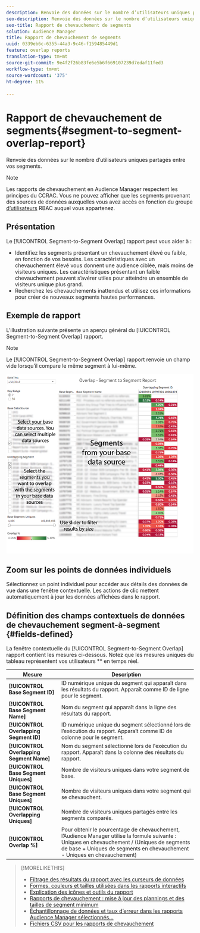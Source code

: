 ```yaml
---
description: Renvoie des données sur le nombre d’utilisateurs uniques partagés entre vos segments.
seo-description: Renvoie des données sur le nombre d’utilisateurs uniques partagés entre vos segments.
seo-title: Rapport de chevauchement de segments
solution: Audience Manager
title: Rapport de chevauchement de segments
uuid: 0339eb6c-6355-44a3-9c46-f159485449d1
feature: overlap reports
translation-type: tm+mt
source-git-commit: 9e4f2f26b83fe6e5b6f669107239d7edaf11fed3
workflow-type: tm+mt
source-wordcount: '375'
ht-degree: 11%

---
```



# Rapport de chevauchement de segments{#segment-to-segment-overlap-report}

Renvoie des données sur le nombre d’utilisateurs uniques partagés entre vos segments.

>[!NOTE]
>
>Les rapports de chevauchement en Audience Manager respectent les principes du CCRAC. Vous ne pouvez afficher que les segments provenant des sources de données auxquelles vous avez accès en fonction du groupe [d’utilisateurs](/help/using/features/administration/administration-overview.md) RBAC auquel vous appartenez.

<!-- 

c_segment_segment_overlap.xml

 -->

## Présentation

Le [!UICONTROL Segment-to-Segment Overlap] rapport peut vous aider à :

* Identifiez les segments présentant un chevauchement élevé ou faible, en fonction de vos besoins. Les caractéristiques avec un chevauchement élevé vous donnent une audience ciblée, mais moins de visiteurs uniques. Les caractéristiques présentant un faible chevauchement peuvent s’avérer utiles pour atteindre un ensemble de visiteurs unique plus grand.
* Recherchez les chevauchements inattendus et utilisez ces informations pour créer de nouveaux segments hautes performances.

## Exemple de rapport

L’illustration suivante présente un aperçu général du [!UICONTROL Segment-to-Segment Overlap] rapport.

>[!NOTE]
>
>Le [!UICONTROL Segment-to-Segment Overlap] rapport renvoie un champ vide lorsqu’il compare le même segment à lui-même.

![](assets/segment-to-segment-overlap.png)

## Zoom sur les points de données individuels

Sélectionnez un point individuel pour accéder aux détails des données de vue dans une fenêtre contextuelle. Les actions de clic mettent automatiquement à jour les données affichées dans le rapport.

## Définition des champs contextuels de données de chevauchement segment-à-segment {#fields-defined}

<!-- 

r_s2s_data_pop.xml

 -->

La fenêtre contextuelle du [!UICONTROL Segment-to-Segment Overlap] rapport contient les mesures ci-dessous. Notez que les mesures uniques du tableau représentent vos utilisateurs ** en temps réel.

| Mesure | Description |
|---|---|
| **[!UICONTROL Base Segment ID]** | ID numérique unique du segment qui apparaît dans les résultats du rapport. Apparaît comme ID de ligne pour le segment. |
| **[!UICONTROL Base Segment Name]** | Nom du segment qui apparaît dans la ligne des résultats du rapport. |
| **[!UICONTROL Overlapping Segment ID]** | ID numérique unique du segment sélectionné lors de l’exécution du rapport. Apparaît comme ID de colonne pour le segment. |
| **[!UICONTROL Overlapping Segment Name]** | Nom du segment sélectionné lors de l&#39;exécution du rapport. Apparaît dans la colonne des résultats du rapport. |
| **[!UICONTROL Base Segment Uniques]** | Nombre de visiteurs uniques dans votre segment de base. |
| **[!UICONTROL Base Segment Uniques]** | Nombre de visiteurs uniques dans votre segment qui se chevauchent. |
| **[!UICONTROL Overlapping Uniques]** | Nombre de visiteurs uniques partagés entre les segments comparés. |
| **[!UICONTROL Overlap %]** | Pour obtenir le pourcentage de chevauchement, l’Audience Manager utilise la formule suivante : Uniques en chevauchement / (Uniques de segments de base + Uniques de segments en chevauchement - Uniques en chevauchement) |



>[!MORELIKETHIS]
>
>* [Filtrage des résultats du rapport avec les curseurs de données](../../reporting/dynamic-reports/data-sliders.md)
>* [Formes, couleurs et tailles utilisées dans les rapports interactifs](../../reporting/dynamic-reports/interactive-report-technology.md#shapes-colors-sizes)
>* [Explication des icônes et outils du rapport](../../reporting/dynamic-reports/interactive-report-technology.md#icons-tools-explained)
>* [Rapports de chevauchement : mise à jour des plannings et des tailles de segment minimum](../../reporting/dynamic-reports/overlap-minimum-segment-size.md)
>* [Échantillonnage de données et taux d’erreur dans les rapports Audience Manager sélectionnés...](../../reporting/report-sampling.md)
>* [Fichiers CSV pour les rapports de chevauchement](../../reporting/dynamic-reports/overlap-csv-files.md)